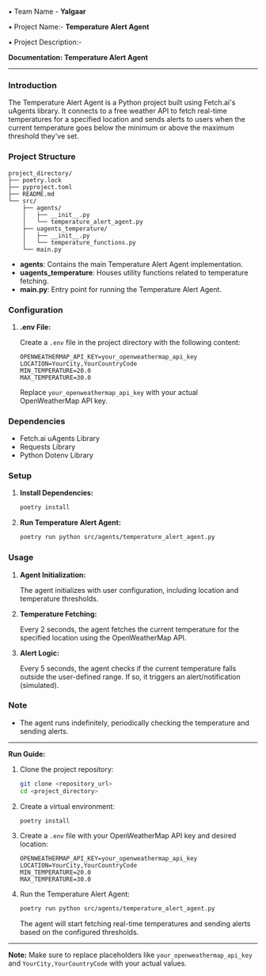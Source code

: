 ▪️ Team Name - **Yalgaar**

▪️ Project Name:-
  **Temperature Alert Agent**

▪️ Project Description:-

**Documentation: Temperature Alert Agent**

---

### Introduction

The Temperature Alert Agent is a Python project built using Fetch.ai's uAgents library. It connects to a free weather API to fetch real-time temperatures for a specified location and sends alerts to users when the current temperature goes below the minimum or above the maximum threshold they've set.

### Project Structure

```plaintext
project_directory/
├── poetry.lock
├── pyproject.toml
├── README.md
└── src/
    ├── agents/
    │   ├── __init__.py
    │   └── temperature_alert_agent.py
    ├── uagents_temperature/
    │   ├── __init__.py
    │   └── temperature_functions.py
    └── main.py
```

- **agents**: Contains the main Temperature Alert Agent implementation.
- **uagents_temperature**: Houses utility functions related to temperature fetching.
- **main.py**: Entry point for running the Temperature Alert Agent.

### Configuration

1. **.env File:**

   Create a `.env` file in the project directory with the following content:

   ```plaintext
   OPENWEATHERMAP_API_KEY=your_openweathermap_api_key
   LOCATION=YourCity,YourCountryCode
   MIN_TEMPERATURE=20.0
   MAX_TEMPERATURE=30.0
   ```

   Replace `your_openweathermap_api_key` with your actual OpenWeatherMap API key.

### Dependencies

- Fetch.ai uAgents Library
- Requests Library
- Python Dotenv Library

### Setup

1. **Install Dependencies:**

   ```bash
   poetry install
   ```

2. **Run Temperature Alert Agent:**

   ```bash
   poetry run python src/agents/temperature_alert_agent.py
   ```

### Usage

1. **Agent Initialization:**

   The agent initializes with user configuration, including location and temperature thresholds.

2. **Temperature Fetching:**

   Every 2 seconds, the agent fetches the current temperature for the specified location using the OpenWeatherMap API.

3. **Alert Logic:**

   Every 5 seconds, the agent checks if the current temperature falls outside the user-defined range. If so, it triggers an alert/notification (simulated).

### Note

- The agent runs indefinitely, periodically checking the temperature and sending alerts.

---

**Run Guide:**

1. Clone the project repository:

   ```bash
   git clone <repository_url>
   cd <project_directory>
   ```

2. Create a virtual environment:

   ```bash
   poetry install
   ```

3. Create a `.env` file with your OpenWeatherMap API key and desired location:

   ```plaintext
   OPENWEATHERMAP_API_KEY=your_openweathermap_api_key
   LOCATION=YourCity,YourCountryCode
   MIN_TEMPERATURE=20.0
   MAX_TEMPERATURE=30.0
   ```

4. Run the Temperature Alert Agent:

   ```bash
   poetry run python src/agents/temperature_alert_agent.py
   ```

   The agent will start fetching real-time temperatures and sending alerts based on the configured thresholds.

---

**Note:** Make sure to replace placeholders like `your_openweathermap_api_key` and `YourCity,YourCountryCode` with your actual values.
